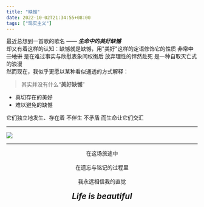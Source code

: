 ```yaml
---
title: "缺憾"
date: 2022-10-02T21:34:55+08:00
tags: ["现实主义"]
---
```


  最近总想到一首歌的歌名 —— ***生命中的美好缺憾*** <br>
  却又有着这样的认知：缺憾就是缺憾，用"美好"这样的定语修饰它的性质 <del>非常中二地讲</del> 是在难过事实与欣慰表象间权衡后 放弃理性的悍然赴死 是一种自取灭亡式的浪漫<br>
  然而现在，我似乎更愿以某种看似通透的方式解释：<br>
  
  > 其实并没有什么“**美好缺憾**” 

 - 真切存在的美好
 - 难以避免的缺憾 

 它们独立地发生、存在着 不伴生 不矛盾 而生命让它们交汇

---

![](https://gcore.jsdelivr.net/gh/AlexLiu2022/resources/img/string-moon.JPG)

---


<center>
在这场旅途中
<br><br>
在遗忘与铭记的过程里
<br><br>
我永远相信我的直觉
<br><br>
</center>

 <center><strong><em><span style = "font-size: 1.5em">
 Life is beautiful
 </span></em></strong></center>
